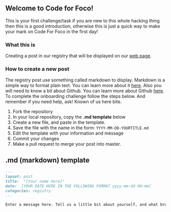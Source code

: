 ## Welcome to Code for Foco!

This is your first challenge/task if you are new to this whole hacking thing then this is a good introduction, otherwise this is just a quick way to make your mark on Code For Foco in the first day!

### What this is

Creating a post in our registry that will be displayed on our [web page](http://codeforfoco.org/category/registry/).

### How to create a new post

The registry post use something called markdown to display. Markdown is a simple way to format plain text. You can learn more about it [here](https://daringfireball.net/projects/markdown/). Also you will need to know a bit about Github. You can learn more about Github [here](https://guides.github.com/). To complete the onboarding challenge follow the steps below. And remember if you need help, ask! Known of us here bite.

 1. Fork the repository
 1. In your local repository, copy the **.md template** below
 1. Create a new file, and paste in the template.
 1. Save the file with the name in the form: `YYYY-MM-DD-YOURTITLE.md`
 1. Edit the template with your information and message
 1. Commit your changes
 1. Make a pull request to merge your post into master.

## .md (markdown) template

```markdown
---
layout: post
title:  "[Your name here]"
date:  [YOUR DATE HERE IN THE FOLLOWING FORMAT yyyy-mm-dd HH:mm]
categories: registry
---

Enter a message here. Tell us a little bit about yourself, and what brought you here. Include links to your social media (if you want) like this: I'm  <a href="[LINK TO YOUR GITHUB HERE]">@[YOUR GIT NAME]</a> on Github and <a href="[LINK TO A SOCIAL MEDIA ACCOUNT]">@[YOUR SOCIAL MEDIA HERE]</a> on [SOME SOCIAL MEDIA].
```
